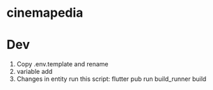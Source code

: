 # cinemapedia
# Dev

1. Copy .env.template and rename 
2. variable add
3. Changes in entity run this script:
    flutter pub run build_runner build
